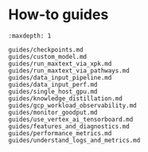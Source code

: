 <!--
 Copyright 2024 Google LLC

 Licensed under the Apache License, Version 2.0 (the "License");
 you may not use this file except in compliance with the License.
 You may obtain a copy of the License at

      https://www.apache.org/licenses/LICENSE-2.0

 Unless required by applicable law or agreed to in writing, software
 distributed under the License is distributed on an "AS IS" BASIS,
 WITHOUT WARRANTIES OR CONDITIONS OF ANY KIND, either express or implied.
 See the License for the specific language governing permissions and
 limitations under the License.
 -->

# How-to guides

```{toctree}
:maxdepth: 1

guides/checkpoints.md
guides/custom_model.md
guides/run_maxtext_via_xpk.md
guides/run_maxtext_via_pathways.md
guides/data_input_pipeline.md
guides/data_input_perf.md
guides/single_host_gpu.md
guides/knowledge_distillation.md
guides/gcp_workload_observability.md
guides/monitor_goodput.md
guides/use_vertex_ai_tensorboard.md
guides/features_and_diagnostics.md
guides/performance_metrics.md
guides/understand_logs_and_metrics.md
```
